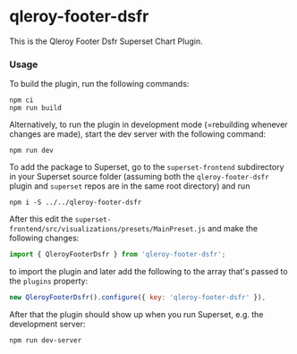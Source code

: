 # qleroy-footer-dsfr

This is the Qleroy Footer Dsfr Superset Chart Plugin.

### Usage

To build the plugin, run the following commands:

```
npm ci
npm run build
```

Alternatively, to run the plugin in development mode (=rebuilding whenever changes are made), start the dev server with the following command:

```
npm run dev
```

To add the package to Superset, go to the `superset-frontend` subdirectory in your Superset source folder (assuming both the `qleroy-footer-dsfr` plugin and `superset` repos are in the same root directory) and run
```
npm i -S ../../qleroy-footer-dsfr
```

After this edit the `superset-frontend/src/visualizations/presets/MainPreset.js` and make the following changes:

```js
import { QleroyFooterDsfr } from 'qleroy-footer-dsfr';
```

to import the plugin and later add the following to the array that's passed to the `plugins` property:
```js
new QleroyFooterDsfr().configure({ key: 'qleroy-footer-dsfr' }),
```

After that the plugin should show up when you run Superset, e.g. the development server:

```
npm run dev-server
```

